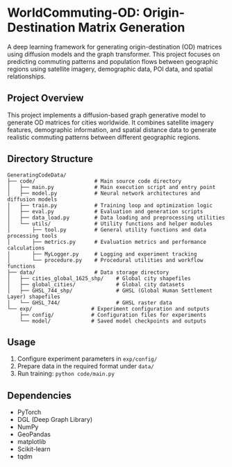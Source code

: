 # WorldCommuting-OD: Origin-Destination Matrix Generation

A deep learning framework for generating origin-destination (OD) matrices using diffusion models and the graph transformer. This project focuses on predicting commuting patterns and population flows between geographic regions using satellite imagery, demographic data, POI data, and spatial relationships.

## Project Overview

This project implements a diffusion-based graph generative model to generate OD matrices for cities worldwide. It combines satellite imagery features, demographic information, and spatial distance data to generate realistic commuting patterns between different geographic regions.

## Directory Structure

```
GeneratingCodeData/
├── code/                   # Main source code directory
│   ├── main.py             # Main execution script and entry point
│   ├── model.py            # Neural network architectures and diffusion models
│   ├── train.py            # Training loop and optimization logic
│   ├── eval.py             # Evaluation and generation scripts
│   ├── data_load.py        # Data loading and preprocessing utilities
│   └── utils/              # Utility functions and helper modules
│       ├── tool.py         # General utility functions and data processing tools
│       ├── metrics.py      # Evaluation metrics and performance calculations
│       ├── MyLogger.py     # Logging and experiment tracking
│       └── procedure.py    # Procedural utilities and workflow functions
├── data/                   # Data storage directory
│   ├── cities_global_1625_shp/    # Global city shapefiles
│   ├── global_cities/             # Global city datasets
│   ├── GHSL_744_shp/              # GHSL (Global Human Settlement Layer) shapefiles
│   └── GHSL_744/                  # GHSL raster data
└── exp/                   # Experiment configuration and outputs
    ├── config/            # Configuration files for experiments
    └── model/             # Saved model checkpoints and outputs
```

## Usage

1. Configure experiment parameters in `exp/config/`
2. Prepare data in the required format under `data/`
3. Run training: `python code/main.py`

## Dependencies

- PyTorch
- DGL (Deep Graph Library)
- NumPy
- GeoPandas
- matplotlib
- Scikit-learn
- tqdm